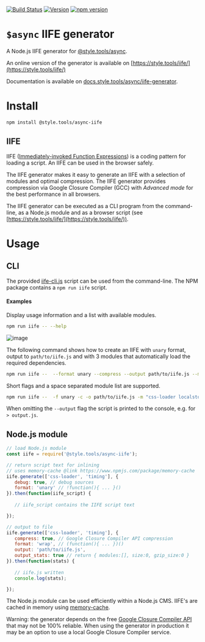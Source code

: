 [![Build Status](https://travis-ci.com/style-tools/async-iife.svg?branch=master)](https://travis-ci.com/style-tools/async-iife) [![Version](https://img.shields.io/github/release/style-tools/async-iife.svg)](https://github.com/style-tools/async-iife/releases) [![npm version](https://badge.fury.io/js/%40style.tools%2Fasync-iife.svg)](http://badge.fury.io/js/%40style.tools%2Fasync-iife)

# `$async` IIFE generator

A Node.js IIFE generator for [@style.tools/async](https://github.com/style-tools/async).

An online version of the generator is available on [https://style.tools/iife/](https://style.tools/iife/)

Documentation is available on [docs.style.tools/async/iife-generator](https://docs.style.tools/async/iife-generator).

# Install

```bash
npm install @style.tools/async-iife
```

## IIFE

IIFE ([Immediately-invoked Function Expressions](https://medium.com/@vvkchandra/essential-javascript-mastering-immediately-invoked-function-expressions-67791338ddc6)) is a coding pattern for loading a script. An IIFE can be used in the browser safely.

The IIFE generator makes it easy to generate an IIFE with a selection of modules and optimal compression. The IIFE generator provides compression via Google Closure Compiler (GCC) with _Advanced mode_ for the best performance in all browsers.

The IIFE generator can be executed as a CLI program from the command-line, as a Node.js module and as a browser script (see [https://style.tools/iife/](https://style.tools/iife/)).


# Usage

## CLI

The provided [iife-cli.js](https://github.com/style-tools/async-iife/blob/master/iife-cli.js) script can be used from the command-line. The NPM package contains a `npm run iife` script.

#### Examples

Display usage information and a list with available modules.

```bash
npm run iife -- --help
```

![image](https://user-images.githubusercontent.com/8843669/50741311-e94b4b00-11fb-11e9-8f02-796601e71ac9.png)

The following command shows how to create an IIFE with `unary` format, output to `path/to/iife.js` and with 3 modules that automatically load the required dependencies.

```bash
npm run iife --  --format unary --compress --output path/to/iife.js --modules css-loader,localstorage,timing
```

Short flags and a space separated module list are supported.

```bash
npm run iife --  -f unary -c -o path/to/iife.js -m "css-loader localstorage timing"
```

When omitting the `--output` flag the script is printed to the console, e.g. for `> output.js`.

## Node.js module

```javascript
// load Node.js module
const iife = require('@style.tools/async-iife');

// return script text for inlining
// uses memory-cache @link https://www.npmjs.com/package/memory-cache
iife.generate(['css-loader', 'timing'], {
   debug: true, // debug sources
   format: 'unary' // !function(){ ... }()
}).then(function(iife_script) {
	
   // iife_script contains the IIFE script text

});

// output to file
iife.generate(['css-loader', 'timing'], {
   compress: true, // Google Closure Compiler API compression
   format: 'wrap', // (function(){ ... })()
   output: 'path/to/iife.js',
   output_stats: true // return { modules:[], size:0, gzip_size:0 }
}).then(function(stats) {
	
   // iife.js written
   console.log(stats);

});
```

 The Node.js module can be used efficiently within a Node.js CMS. IIFE's are cached in memory using [memory-cache](https://github.com/ptarjan/node-cache). 

 Warning: the generator depends on the free [Google Closure Compiler API](https://developers.google.com/closure/compiler/docs/api-ref) that may not be 100% reliable. When using the generator in production it may be an option to use a local Google Closure Compiler service.
